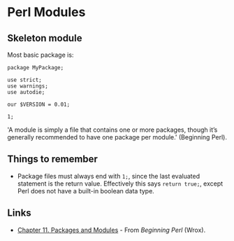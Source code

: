 Perl Modules
============

Skeleton module
---------------

Most basic package is:

```
package MyPackage;

use strict;
use warnings;
use autodie;

our $VERSION = 0.01;

1;
```

'A module is simply a file that contains one or more packages, though it’s generally recommended to have one package per module.' (Beginning Perl).

Things to remember
------------------

 * Package files must always end with `1;`, since the last evaluated statement is the return value. Effectively this says `return true;`, except Perl does not have a built-in boolean data type.

Links
-----

 * [Chapter 11. Packages and Modules](http://ofps.oreilly.com/titles/9781118013847/packages_and_modules.html) - From *Beginning Perl* (Wrox).
